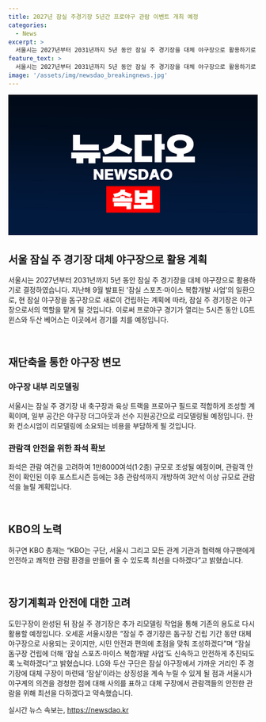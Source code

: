 ```yaml
---
title: 2027년 잠실 주경기장 5년간 프로야구 관람 이벤트 개최 예정
categories:
  - News
excerpt: >
  서울시는 2027년부터 2031년까지 5년 동안 잠실 주 경기장을 대체 야구장으로 활용하기로 결정했다. 2026년 말에는 잠실 야구장을 철거하고 그 자리에 돔구장을 건설할 예정이며, 그 동안 프로야구 LG트윈스와 두산 베어스는 잠실 주 경기장에서 경기를 치를 것이다. 경기장은 리모델링되며, 좌석은 1만8000여석 규모로 조성될 예정이다. 완공 후에는 잠실 주 경기장은 다시 기존 용도로 활용될 계획이다. 호강연 KBO 총재 및 오세훈 서울시장도 안전하고 쾌적한 관람 환경을 약속했다. LG와 두산 구단은 관람객의 안전을 위해 최선을 다할 것이라고 약속했다.
feature_text: >
  서울시는 2027년부터 2031년까지 5년 동안 잠실 주 경기장을 대체 야구장으로 활용하기로 결정했다. 2026년 말에는 잠실 야구장을 철거하고 그 자리에 돔구장을 건설할 예정이며, 그 동안 프로야구 LG트윈스와 두산 베어스는 잠실 주 경기장에서 경기를 치를 것이다. 경기장은 리모델링되며, 좌석은 1만8000여석 규모로 조성될 예정이다. 완공 후에는 잠실 주 경기장은 다시 기존 용도로 활용될 계획이다. 호강연 KBO 총재 및 오세훈 서울시장도 안전하고 쾌적한 관람 환경을 약속했다. LG와 두산 구단은 관람객의 안전을 위해 최선을 다할 것이라고 약속했다.
image: '/assets/img/newsdao_breakingnews.jpg'
---
```


<p><img src="/assets/img/newsdao_breakingnews.jpg" alt="flaretime 속보" /></p>

<h2 data-ke-size="size26">서울 잠실 주 경기장 대체 야구장으로 활용 계획</h2>

<p>서울시는 2027년부터 2031년까지 5년 동안 잠실 주 경기장을 대체 야구장으로 활용하기로 결정하였습니다. 지난해 9월 발표된 '잠실 스포츠·마이스 복합개발 사업'의 일환으로, 현 잠실 야구장을 돔구장으로 새로이 건립하는 계획에 따라, 잠실 주 경기장은 야구장으로서의 역할을 맡게 될 것입니다. 이로써 프로야구 경기가 열리는 5시즌 동안 LG트윈스와 두산 베어스는 이곳에서 경기를 치를 예정입니다.</p>

<p data-ke-size="size16">&nbsp;</p>

<h2 data-ke-size="size24">재단축을 통한 야구장 변모</h2>

<h3>야구장 내부 리모델링</h3>

<p>서울시는 잠실 주 경기장 내 축구장과 육상 트랙을 프로야구 필드로 적합하게 조성할 계획이며, 일부 공간은 야구장 더그아웃과 선수 지원공간으로 리모델링될 예정입니다. 한화 컨소시엄이 리모델링에 소요되는 비용을 부담하게 될 것입니다.</p>

<h3>관람객 안전을 위한 좌석 확보</h3>

<p>좌석은 관람 여건을 고려하여 1만8000여석(1·2층) 규모로 조성될 예정이며, 관람객 안전이 확인된 이후 포스트시즌 등에는 3층 관람석까지 개방하여 3만석 이상 규모로 관람석을 늘릴 계획입니다.</p>

<p data-ke-size="size16">&nbsp;</p>

<h2 data-ke-size="size24">KBO의 노력</h2>

<p>허구연 KBO 총재는 “KBO는 구단, 서울시 그리고 모든 관계 기관과 협력해 야구팬에게 안전하고 쾌적한 관람 환경을 만들어 줄 수 있도록 최선을 다하겠다”고 밝혔습니다.</p>

<p data-ke-size="size16">&nbsp;</p>

<h2 data-ke-size="size24">장기계획과 안전에 대한 고려</h2>

<p>도민구장이 완성된 뒤 잠실 주 경기장은 추가 리모델링 작업을 통해 기존의 용도로 다시 활용할 예정입니다. 오세훈 서울시장은 “잠실 주 경기장은 돔구장 건립 기간 동안 대체 야구장으로 사용되는 곳이지만, 시민 안전과 편의에 초점을 맞춰 조성하겠다”며 “잠실 돔구장 건립에 더해 ‘잠실 스포츠·마이스 복합개발 사업’도 신속하고 안전하게 추진되도록 노력하겠다”고 밝혔습니다. LG와 두산 구단은 잠실 야구장에서 가까운 거리인 주 경기장에 대체 구장이 마련돼 ‘잠실’이라는 상징성을 계속 누릴 수 있게 될 점과 서울시가 야구계의 의견을 경청한 점에 대해 사의를 표하고 대체 구장에서 관람객들의 안전한 관람을 위해 최선을 다하겠다고 약속했습니다.</p>
실시간 뉴스 속보는, <a href="https://newsdao.kr" rel="dofollow">https://newsdao.kr</a>


